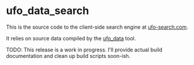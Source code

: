 # ufo_data_search
This is the source code to the client-side search engine at [ufo-search.com](https://www.ufo-search.com/timeline/search.html).

It relies on source data compiled by the [ufo_data](https://github.com/richgel999/ufo_data) tool.

TODO: This release is a work in progress. I'll provide actual build documentation and clean up build scripts soon-ish.


